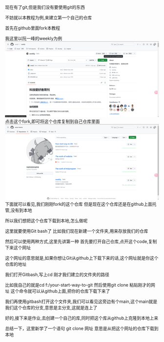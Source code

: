 现在有了git,但是我们没有要使用git的东西

不妨就以本教程为例,来建立第一个自己的仓库

首先在github里面fork本教程

我这里以阮一峰的weekly为例
![阮一峰的周刊](images\weeklyofryf.png)
点击这个fork,即可将这个仓库复制到自己仓库里面
![alt text](images\myrepo.png)
下面就可以看见,我们刚刚fork的这个仓库
但是现在这个仓库还是在github上面托管,没有到本地

所以我们想把这个仓库下载到本地,怎么做呢

这里就要使用Git bash了
比如我们现在新建一个文件夹,用来存放我们的仓库

然后可以使用两种方式,这里先讲第一种
首先要打开自己仓库,点开这个code,复制下来这个网址

这个网址的意思就是,如果你想让Git从github上下载下来的话,这个网址就是你这个仓库的地址

我们打开Gitbash,写上cd 刚才我们建立的文件夹的路径

比如我自己的就是cd f:/your-start-way-to-git
然后使用git clone 粘贴刚才的网址
这个命令就可以从github上面,把你的仓库下载下来了

我们再使用gitbash打开这个文件夹,我们可以看见这旁边有个main,这个main就是我们这个仓库的分支,意思是主分支,这就是连上了

好的,接下来是作业,去创建一个自己的库,同时把这个库从github上克隆到本地上来

总结一下，这里新学了一个语句
git clone 网址
意思是从把这个网址的仓库下载到本地